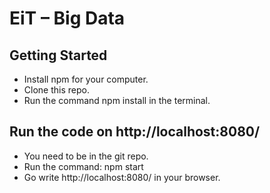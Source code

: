 # EiT – Big Data

## Getting Started
* Install npm for your computer.
* Clone this repo.
* Run the command npm install in the terminal.

## Run the code on http://localhost:8080/ 
* You need to be in the git repo.
* Run the command: npm start
* Go write http://localhost:8080/ in your browser.
